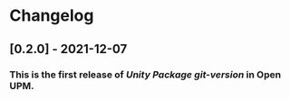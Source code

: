 # Changelog

## [0.2.0] - 2021-12-07

### This is the first release of *Unity Package git-version* in Open UPM.
